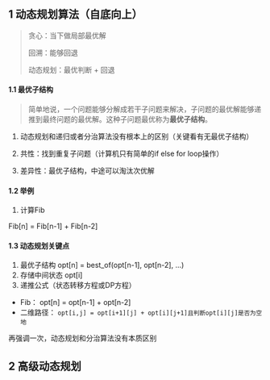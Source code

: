 ## 1 动态规划算法（自底向上）

> 贪心：当下做局部最优解
>
> 回溯：能够回退
>
> 动态规划：最优判断 + 回退

#### 1.1 最优子结构

> 简单地说，一个问题能够分解成若干子问题来解决，子问题的最优解能够递推到最终问题的最优解。这种子问题最优称为**最优子结构**。

1. 动态规划和递归或者分治算法没有根本上的区别（关键看有无最优子结构）

2. 共性：找到重复子问题（计算机只有简单的if else for loop操作）

3. 差异性：最优子结构，中途可以淘汰次优解

#### 1.2 举例

1. 计算Fib

Fib[n] = Fib[n-1] + Fib[n-2]

#### 1.3 动态规划关键点

1. 最优子结构 opt[n] = best_of(opt[n-1], opt[n-2], ...)
2. 存储中间状态 opt[i]
3. 递推公式（状态转移方程或DP方程）

* Fib： opt[n] = opt[n-1] + opt[n-2]
* 二维路径： ```opt[i,j] = opt[i+1][j] + opt[i][j+1]且判断opt[i][j]是否为空地```

再强调一次，动态规划和分治算法没有本质区别



## 2 高级动态规划


